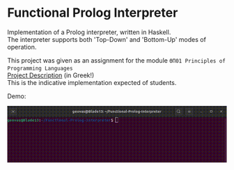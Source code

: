 # Functional Prolog Interpreter

Implementation of a Prolog interpreter, written in Haskell.\
The interpreter supports both 'Top-Down' and 'Bottom-Up' modes of operation.


This project was given as an assignment for the module `ΘΠ01 Principles of Programming Languages`\
[Project Description](https://github.com/GeorgeVasilakopoulos/Functional-Prolog-Interpreter/blob/main/docs/Project2023-2024.pdf) (in Greek!)\
This is the indicative implementation expected of students.


Demo:

![Demo](https://github.com/GeorgeVasilakopoulos/Functional-Prolog-Interpreter/blob/main/demo.gif)


